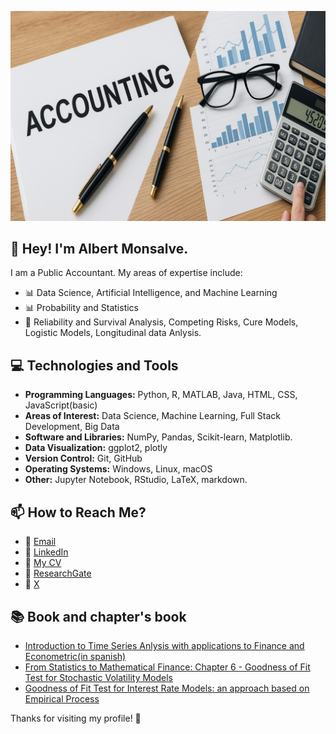 ![](./img/banner2.png)

## 👋 Hey! I'm Albert Monsalve.

I am a Public Accountant. My areas of expertise include:

- 📊 Data Science, Artificial Intelligence, and Machine Learning
- 📊 Probability and Statistics
- 🔢 Reliability and Survival Analysis, Competing Risks, Cure Models, Logistic Models, Longitudinal data Anlysis. 



## 💻 Technologies and Tools
- **Programming Languages:** Python, R, MATLAB, Java, HTML, CSS, JavaScript(basic)
- **Areas of Interest:** Data Science, Machine Learning, Full Stack Development, Big Data
- **Software and Libraries:** NumPy, Pandas, Scikit-learn, Matplotlib.
- **Data Visualization:** ggplot2, plotly
- **Version Control:** Git, GitHub
- **Operating Systems:** Windows, Linux, macOS
- **Other:** Jupyter Notebook, RStudio, LaTeX, markdown.


## 📫 How to Reach Me?
- 📧 [Email](mailto:abelardoemc@gmail.com)
- 🔗 [LinkedIn](https://www.linkedin.com/in/abelardo-enrique-monsalve-cobis-239594140/)
- 🔗 [My CV](https://amonsalvec.github.io/abelardoM_cv/)
- 🔗 [ResearchGate](https://www.researchgate.net/profile/Abelardo-Monsalve-Cobis)
- 🔗 [X](https://x.com/abelardo_mc) 

## 📚 Book and chapter's book
- [Introduction to Time Series Anlysis with applications to Finance and Econometric(in spanish)](https://www.researchgate.net/publication/295106544_Introduccion_al_Analisis_de_Series_de_Tiempo_con_Aplicaciones_a_la_Econometria_y_Finanzas)
- [From Statistics to Mathematical Finance: Chapter 6 - Goodness of Fit Test for Stochastic Volatility Models](https://www.springerprofessional.de/en/goodness-of-fit-test-for-stochastic-volatility-models/15173834)
- [Goodness of Fit Test for Interest Rate Models: an approach based on Empirical Process](http://eamo.usc.es/eipc1/BASE/BASEMASTER/FORMULARIOS-PHP-DPTO/REPORTS/unificado_10_03.pdf)



Thanks for visiting my profile! 🚀